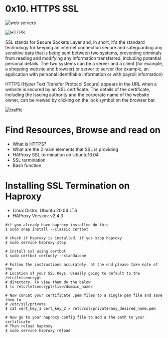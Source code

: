 # 0x10. HTTPS SSL  

![web servers](https://s3.amazonaws.com/intranet-projects-files/holbertonschool-sysadmin_devops/276/FlhGPEK.png)  

![HTTPS](https://camo.githubusercontent.com/6f2755246f0bf6a9246f5b13d9853eda143395d116be5fe93f0fe576d07e2ce4/68747470733a2f2f7777772e782d636172742e636f6d2f696d672f383532372f687474705f746f5f68747470732d312e77656270)  

SSL stands for Secure Sockets Layer and, in short, it's the standard technology for keeping an internet connection secure and safeguarding any sensitive data that is being sent between two systems, preventing criminals from reading and modifying any information transferred, including potential personal details. The two systems can be a server and a client (for example, a shopping website and browser) or server to server (for example, an application with personal identifiable information or with payroll information)  

HTTPS (Hyper Text Transfer Protocol Secure) appears in the URL when a website is secured by an SSL certificate. The details of the certificate, including the issuing authority and the corporate name of the website owner, can be viewed by clicking on the lock symbol on the browser bar.  

![traffic](https://camo.githubusercontent.com/0668ed14a0930c94885381ea246b0b3b2e9bf836cf6068549d7bcff806802dc1/68747470733a2f2f73332e616d617a6f6e6177732e636f6d2f696e7472616e65742d70726f6a656374732d66696c65732f686f6c626572746f6e7363686f6f6c2d73797361646d696e5f6465766f70732f3237362f78436d4f4367772e676966)  

# Find Resources, Browse and read on   
- What is HTTPS?  
- What are the 2 main elements that SSL is providing  
- HAProxy SSL termination on Ubuntu16.04  
- SSL termination  
- Bash function  



# Installing SSL Termination on Haproxy  
- Linux Distro: Ubuntu 20.04 LTS
- HAProxy Version: v2.4.3  

```
#if you already have haproxy installed do this
$ sudo snap install --classic certbot

# check if haproxy is installed, if yes stop haproxy
$ sudo service haproxy stop

# Install ssl using certbot
$ sudo certbot certonly --standalone

# Follow the instrustions accurately, at the end please take note of the
# Location of your SSL Keys. Usually going to default to the /etc/letsencrypt
# directory. To view them do the below
$ ls /etc/letsencrypt/live/domain_name/

# Now concat your certificate .pem files to a single pem file and save them to
# /etc/ssl/private
$ cat cert_key_1 cert_key_2 > /etc/ssl/private/any_desired_name.pem

# Now go to your haproxy config file to add a the path to your certificate
# Then reload haproxy
$ sudo service haproxy reload
```

